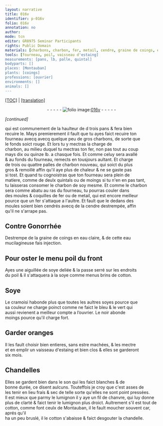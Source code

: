 ```yaml
---
layout: narrative
title: 016v
identifier: p-016v
folio: 016v
annotation: no
author:
mode: tcn
editor: GR8975 Seminar Participants
rights: Public Domain
materials: [charbons, charbon, fer, metail, cendre, graine de coings, eau claire, eau mucilagineuse, soye, cotton, Soye, cramoisi, soyes, bleu, vert, noir, oranges, estaing, son, chanvre]
tools: [fourneau, poil, vaisseau d'estaing]
measurements: [pans, lb, palle, quintal]
bodyparts: []
places: [Montauban]
plants: [coings]
professions: [ouvrier]
environments: []
animals: []
---
```


<p><a href="{{ site.baseurl }}/normalized/">[TOC]</a> | <a href="{{ site.baseurl }}/texts/p-016v_tl/" target="_blank">[translation]</a></p><div class="folio" align="center">- - - - - <a href="http://gallica.bnf.fr/ark:/12148/btv1b10500001g/f38.image" target="_blank"><img src="https://cu-mkp.github.io/2017-workshop-edition/assets/photo-icon.png" alt="folio image: " style="display:inline-block; margin-bottom:-3px;"/>016v</a> - - - - - </div>  
 
*[continued]*
  
qui est commune<span class="exp">ment</span> de la haulteur de <span class="del">d</span> trois <span class="ms">pans</span> <span class="del">& fera bien<br/> recuire le</span>. Mays premierem<span class="exp">ent</span> il fault que tu ayes faict recuire ton<br/> <span class="tl">fourneau</span> <span class="del">avecq</span> avecq quelque peu de gros <span class="m">charbons</span>, de sorte que<br/> le fonds soict rouge. Et lors tu y mectras la charge de<br/> <span class="m">charbon</span>, au milieu duquel tu mectras ton <span class="m">fer</span>, non pas tout au coup<br/> mays dix ou quinze <span class="ms">lb</span>. a chasque fois. Et co<span class="exp">mm</span>e celuy sera avallé<br/> <span class="del">&</span> au fonds du <span class="tl">fourneau</span>, remects en tousjours aultant. Et charge<br/> de trois ou quattre <span class="ms">palle</span>s de <span class="m">charbon</span> nouveau, qui soict du plus<br/> gros & remoillé affin qu'il aye plus de chaleur & ne se gaste pas<br/> si tost. Et quand tu cognoistras que ton <span class="tl">fourneau</span> sera plein de<br/> matiere, co<span class="exp">mm</span>e de deulx <span class="ms">quintal</span>s ou de moings si tu n'en en pas tant,<br/> tu laisseras consomer le <span class="m">charbon</span> de soy mesme. Et co<span class="exp">mm</span>e le <span class="m">charbon</span><br/> sera comme abatu au ras du <span class="tl">fourneau</span>, tu pourras couler dans<br/> des moules & coquilles de <span class="m">fer</span> ou de <span class="m">metail</span>, qui est encore meilleur<br/> pource que un <span class="m">fer</span> s'attaque a l'aultre. Et fault que le dedans des<br/> moules soient bien cendrés avecq de la <span class="m">cendre</span> destrempée, affin<br/> qu'il ne s'arrape pas.
 
 
  

## Contre Go<span class="exp">norrhée</span>

 
Destrempe de la <span class="m">graine de <span class="pa">coings</span></span> en <span class="m">eau claire</span>, & de cette <span class="m">eau<br/> mucilagineuse</span> fais injection.
 
 
  

## Pour oster le menu poil du front

 
Ayes une aiguillée de <span class="m">soye</span> deliée & la passe serré sur les endroits<br/> du <span class="tl">poil</span> & il s'attaquera à la <span class="m">soye</span> co<span class="exp">mm</span>e menus brins de <span class="m">cotton</span>.
 
 
  

## <span class="m">Soye</span>

 
Le <span class="m">cramoisi</span> habonde plus que toutes les aultres <span class="m">soyes</span> pource que<br/> sa couleur ne charge poinct comme ne faict le <span class="m">bleu</span> & le <span class="m">vert</span> qui<br/> aussi revienent a meilleur compte a l’<span class="pro">ouvrier</span>. Le <span class="m">noir</span> abonde<br/> moings pource qu'il charge fort.
 
 
  

## Garder <span class="m">oranges</span>

 
Il les fault choisir bien entieres, sans estre machées, & les mectre<br/> et en emplir un <span class="tl">vaisseau d'<span class="m">estaing</span></span> <span class="del">et</span> bien clos & elles se garderont<br/> six mois.
 
 
  

## Chandelles

 
Elles se gardent bien dans le <span class="m">son</span> qui les faict blanches & de<br/> bonne durée, ce disent aulcuns. Touteffois je croy que c'est asses de<br/> les tenir en lieu frais & sec de telle sorte qu'elles ne sont point pressées.<br/> Il est mieux que parmy le lumignon il y aye un fil de <span class="m">chanvre</span>, qui luy donne<br/> plus de clarté & faict tenir le lumignon plus droict. Aultrem<span class="exp">ent</span> s'il est tout de<br/> <span class="m">cotton</span>, co<span class="exp">mme</span> font ceulx de <span class="pl">Montauban</span>, il le fault moucher souvent car, aprés qu'il<br/> ha un peu bruslé, <span class="del">il</span> le <span class="m">cotton</span> s'abaisse & faict desgouter la chandelle.
 
